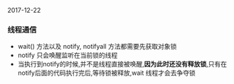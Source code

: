 2017-12-22
### 线程通信
+ wait() 方法以及 notify, notifyall 方法都需要先获取对象锁
+ notify 只会唤醒监听在当前锁的线程
+ 当执行到notify的时候,并不是线程直接被唤醒,**因为此时还没有释放锁**,只有在notify后面的代码执行完后,等待锁被释放,wait 线程才会去争夺锁